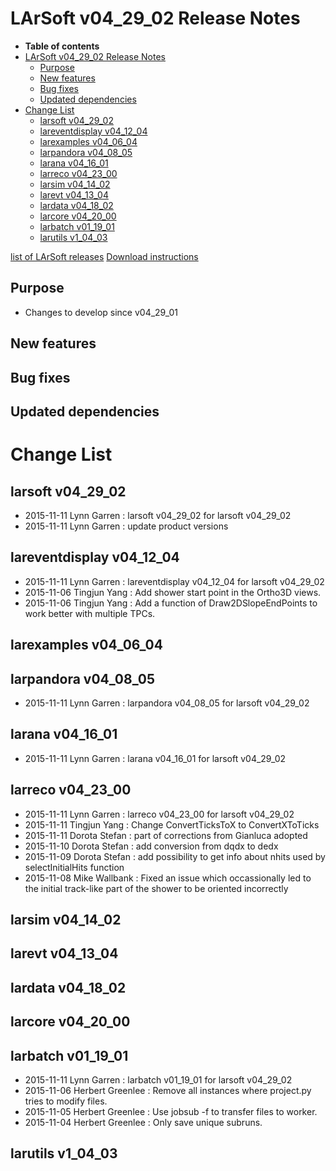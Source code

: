 LArSoft v04_29_02 Release Notes
======================================================================

-   **Table of contents**
-   [LArSoft v04_29_02 Release Notes](#LArSoft-v04_29_02-Release-Notes)
    -   [Purpose](#Purpose)
    -   [New features](#New-features)
    -   [Bug fixes](#Bug-fixes)
    -   [Updated dependencies](#Updated-dependencies)
-   [Change List](#Change-List)
    -   [larsoft v04_29_02](#larsoft-v04_29_02)
    -   [lareventdisplay v04_12_04](#lareventdisplay-v04_12_04)
    -   [larexamples v04_06_04](#larexamples-v04_06_04)
    -   [larpandora v04_08_05](#larpandora-v04_08_05)
    -   [larana v04_16_01](#larana-v04_16_01)
    -   [larreco v04_23_00](#larreco-v04_23_00)
    -   [larsim v04_14_02](#larsim-v04_14_02)
    -   [larevt v04_13_04](#larevt-v04_13_04)
    -   [lardata v04_18_02](#lardata-v04_18_02)
    -   [larcore v04_20_00](#larcore-v04_20_00)
    -   [larbatch v01_19_01](#larbatch-v01_19_01)
    -   [larutils v1_04_03](#larutils-v1_04_03)

[list of LArSoft releases](LArSoft_release_list)
[Download instructions](http://scisoft.fnal.gov/scisoft/bundles/larsoft/v04_29_02/larsoft-v04_29_02.html)

Purpose
--------------------

-   Changes to develop since v04_29_01

New features
------------------------------

Bug fixes
------------------------

Updated dependencies
----------------------------------------------

Change List
============================

larsoft v04_29_02
------------------------------------------

-   2015-11-11 Lynn Garren : larsoft v04_29_02 for larsoft v04_29_02
-   2015-11-11 Lynn Garren : update product versions

lareventdisplay v04_12_04
----------------------------------------------------------

-   2015-11-11 Lynn Garren : lareventdisplay v04_12_04 for larsoft v04_29_02
-   2015-11-06 Tingjun Yang : Add shower start point in the Ortho3D views.
-   2015-11-06 Tingjun Yang : Add a function of Draw2DSlopeEndPoints to work better with multiple TPCs.

larexamples v04_06_04
--------------------------------------------------

larpandora v04_08_05
------------------------------------------------

-   2015-11-11 Lynn Garren : larpandora v04_08_05 for larsoft v04_29_02

larana v04_16_01
----------------------------------------

-   2015-11-11 Lynn Garren : larana v04_16_01 for larsoft v04_29_02

larreco v04_23_00
------------------------------------------

-   2015-11-11 Lynn Garren : larreco v04_23_00 for larsoft v04_29_02
-   2015-11-11 Tingjun Yang : Change ConvertTicksToX to ConvertXToTicks
-   2015-11-11 Dorota Stefan : part of corrections from Gianluca adopted
-   2015-11-10 Dorota Stefan : add conversion from dqdx to dedx
-   2015-11-09 Dorota Stefan : add possibility to get info about nhits used by selectInitialHits function
-   2015-11-08 Mike Wallbank : Fixed an issue which occassionally led to the initial track-like part of the shower to be oriented incorrectly

larsim v04_14_02
----------------------------------------

larevt v04_13_04
----------------------------------------

lardata v04_18_02
------------------------------------------

larcore v04_20_00
------------------------------------------

larbatch v01_19_01
--------------------------------------------

-   2015-11-11 Lynn Garren : larbatch v01_19_01 for larsoft v04_29_02
-   2015-11-06 Herbert Greenlee : Remove all instances where project.py tries to modify files.
-   2015-11-05 Herbert Greenlee : Use jobsub -f to transfer files to worker.
-   2015-11-04 Herbert Greenlee : Only save unique subruns.

larutils v1_04_03
------------------------------------------
